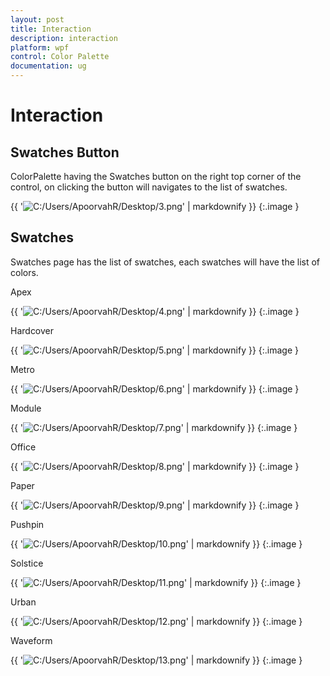 ```yaml
---
layout: post
title: Interaction
description: interaction
platform: wpf
control: Color Palette
documentation: ug
---
```


# Interaction

## Swatches Button

ColorPalette having the Swatches button on the right top corner of the control, on clicking the button will navigates to the list of swatches.

{{ '![C:/Users/ApoorvahR/Desktop/3.png](Interaction_images/Interaction_img1.png)' | markdownify }}
{:.image }


## Swatches

Swatches page has the list of swatches, each swatches will have the list of colors.

Apex

{{ '![C:/Users/ApoorvahR/Desktop/4.png](Interaction_images/Interaction_img2.png)' | markdownify }}
{:.image }


Hardcover

{{ '![C:/Users/ApoorvahR/Desktop/5.png](Interaction_images/Interaction_img3.png)' | markdownify }}
{:.image }


Metro

{{ '![C:/Users/ApoorvahR/Desktop/6.png](Interaction_images/Interaction_img4.png)' | markdownify }}
{:.image }


Module

{{ '![C:/Users/ApoorvahR/Desktop/7.png](Interaction_images/Interaction_img5.png)' | markdownify }}
{:.image }


Office

{{ '![C:/Users/ApoorvahR/Desktop/8.png](Interaction_images/Interaction_img6.png)' | markdownify }}
{:.image }


Paper

{{ '![C:/Users/ApoorvahR/Desktop/9.png](Interaction_images/Interaction_img7.png)' | markdownify }}
{:.image }


Pushpin

{{ '![C:/Users/ApoorvahR/Desktop/10.png](Interaction_images/Interaction_img8.png)' | markdownify }}
{:.image }


Solstice

{{ '![C:/Users/ApoorvahR/Desktop/11.png](Interaction_images/Interaction_img9.png)' | markdownify }}
{:.image }


Urban

{{ '![C:/Users/ApoorvahR/Desktop/12.png](Interaction_images/Interaction_img10.png)' | markdownify }}
{:.image }


Waveform

{{ '![C:/Users/ApoorvahR/Desktop/13.png](Interaction_images/Interaction_img11.png)' | markdownify }}
{:.image }




